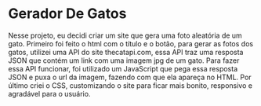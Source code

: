 # Gerador De Gatos

Nesse projeto, eu decidi criar um site que gera uma foto aleatória de um gato.
Primeiro foi feito o html com o título e o botão, para gerar as fotos dos gatos, utilizei uma API do site thecatapi.com, essa API traz uma resposta JSON que contém um link com uma imagem jpg de um gato. Para fazer essa API funcionar, foi utilizado um JavaScript que pega essa resposta JSON e puxa o url da imagem, fazendo com que ela apareça no HTML.
Por último criei o CSS, customizando o site para ficar mais bonito, responsivo e agradável para o usuário.
